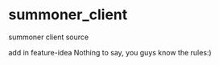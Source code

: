 summoner_client
===============


summoner client source

add in feature-idea
Nothing to say, you guys know the rules:)  
